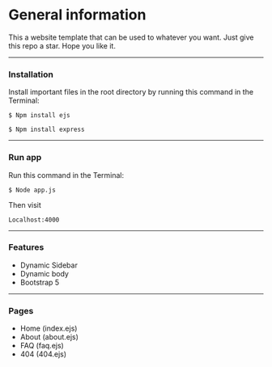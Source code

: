 # General information
This a website template that can be used to whatever you want. Just give this repo a star. Hope you like it.
______________________________________________________________________________________
### Installation
Install important files in the root directory by running this command in the Terminal:
```
$ Npm install ejs
```
```
$ Npm install express
```
______________________________________________________________________________________
### Run app
Run this command in the Terminal:
```
$ Node app.js
```
Then visit
```
Localhost:4000
```
______________________________________________________________________________________
### Features
- Dynamic Sidebar
- Dynamic body
- Bootstrap 5
______________________________________________________________________________________
### Pages
- Home (index.ejs)
- About (about.ejs)
- FAQ (faq.ejs)
- 404 (404.ejs)

